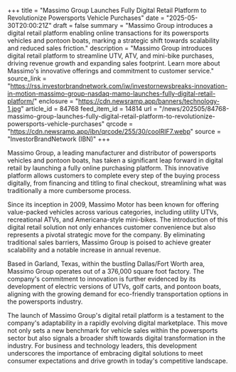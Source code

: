 +++
title = "Massimo Group Launches Fully Digital Retail Platform to Revolutionize Powersports Vehicle Purchases"
date = "2025-05-30T20:00:21Z"
draft = false
summary = "Massimo Group introduces a digital retail platform enabling online transactions for its powersports vehicles and pontoon boats, marking a strategic shift towards scalability and reduced sales friction."
description = "Massimo Group introduces digital retail platform to streamline UTV, ATV, and mini-bike purchases, driving revenue growth and expanding sales footprint. Learn more about Massimo's innovative offerings and commitment to customer service."
source_link = "https://rss.investorbrandnetwork.com/iw/investornewsbreaks-innovation-in-motion-massimo-group-nasdaq-mamo-launches-fully-digital-retail-platform/"
enclosure = "https://cdn.newsramp.app/banners/technology-1.jpg"
article_id = 84768
feed_item_id = 14814
url = "/news/202505/84768-massimo-group-launches-fully-digital-retail-platform-to-revolutionize-powersports-vehicle-purchases"
qrcode = "https://cdn.newsramp.app/ibn/qrcode/255/30/coolRIF7.webp"
source = "InvestorBrandNetwork (IBN)"
+++

<p>Massimo Group, a leading manufacturer and distributor of powersports vehicles and pontoon boats, has taken a significant leap forward in digital retail by launching a fully online purchasing platform. This innovative platform allows customers to complete every step of the buying process digitally, from financing and titling to final checkout, streamlining what was traditionally a more cumbersome process.</p><p>Since its inception in 2009, Massimo Motor has been known for offering value-packed vehicles across various categories, including utility UTVs, recreational ATVs, and Americana-style mini-bikes. The introduction of this digital retail solution not only enhances customer convenience but also represents a pivotal strategic move for the company. By eliminating traditional sales barriers, Massimo Group is poised to achieve greater scalability and a notable increase in annual revenue.</p><p>Based in Garland, Texas, within the bustling Dallas/Fort Worth area, Massimo Group operates out of a 376,000 square foot factory. The company's commitment to innovation is further evidenced by its development of electric versions of UTVs, golf carts, and pontoon boats, aligning with the growing demand for eco-friendly transportation options in the powersports industry.</p><p>The launch of Massimo Group's digital retail platform is a testament to the company's adaptability in a rapidly evolving digital marketplace. This move not only sets a new benchmark for vehicle sales within the powersports sector but also signals a broader shift towards digital transformation in the industry. For business and technology leaders, this development underscores the importance of embracing digital solutions to meet consumer expectations and drive growth in today's competitive landscape.</p>